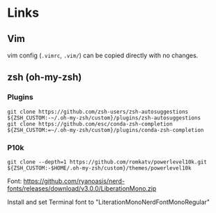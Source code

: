 # Links

## Vim
vim config (`.vimrc`, `.vim/`) can be copied directly with no changes.

## zsh (oh-my-zsh)
### Plugins
```
git clone https://github.com/zsh-users/zsh-autosuggestions ${ZSH_CUSTOM:-~/.oh-my-zsh/custom}/plugins/zsh-autosuggestions
git clone https://github.com/esc/conda-zsh-completion ${ZSH_CUSTOM:=~/.oh-my-zsh/custom}/plugins/conda-zsh-completion
```

### P10k
```
git clone --depth=1 https://github.com/romkatv/powerlevel10k.git ${ZSH_CUSTOM:-$HOME/.oh-my-zsh/custom}/themes/powerlevel10k
```

Font:
https://github.com/ryanoasis/nerd-fonts/releases/download/v3.0.0/LiberationMono.zip

Install and set Terminal font to "LiterationMonoNerdFontMonoRegular"
